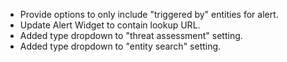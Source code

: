 * Provide options to only include "triggered by" entities for alert.
* Update Alert Widget to contain lookup URL.
* Added type dropdown to "threat assessment" setting.
* Added type dropdown to "entity search" setting.